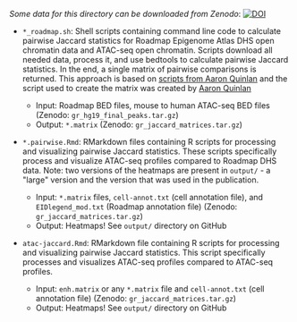 *Some data for this directory can be downloaded from Zenodo*:
[![DOI](https://zenodo.org/badge/DOI/10.5281/zenodo.3253180.svg)](https://doi.org/10.5281/zenodo.3253180)

- `*_roadmap.sh`: Shell scripts containing command line code to calculate pairwise Jaccard statistics for Roadmap Epigenome Atlas DHS open chromatin data and ATAC-seq open chromatin. Scripts download all needed data, process it, and use bedtools to calculate pairwise Jaccard statistics. In the end, a single matrix of pairwise comparisons is returned. This approach is based on [scripts from Aaron Quinlan](http://quinlanlab.org/tutorials/bedtools/bedtools.html#a-jaccard-statistic-for-all-400-pairwise-comparisons) and the script used to create the matrix was created by [Aaron Quinlan](http://quinlanlab.org/)
	- Input: Roadmap BED files, mouse to human ATAC-seq BED files (Zenodo: `gr_hg19_final_peaks.tar.gz`)  
	- Output: `*.matrix` (Zenodo: `gr_jaccard_matrices.tar.gz`)

- `*.pairwise.Rmd`: RMarkdown files containing R scripts for processing and visualizing pairwise Jaccard statistics. These scripts specifically process and visualize ATAC-seq profiles compared to Roadmap DHS data. Note: two versions of the heatmaps are present in `output/` - a "large" version and the version that was used in the publication.
	- Input: `*.matrix` files, `cell-annot.txt` (cell annotation file), and `EIDlegend_mod.txt` (Roadmap annotation file) (Zenodo: `gr_jaccard_matrices.tar.gz`)
	- Output: Heatmaps! See `output/` directory on GitHub

- `atac-jaccard.Rmd`: RMarkdown file containing R scripts for processing and visualizing pairwise Jaccard statistics. This script specifically processes and visualizes ATAC-seq profiles compared to ATAC-seq profiles.
	- Input: `enh.matrix` or any `*.matrix` file and `cell-annot.txt` (cell annotation file) (Zenodo: `gr_jaccard_matrices.tar.gz`)
	- Output: Heatmaps! See `output/` directory on GitHub